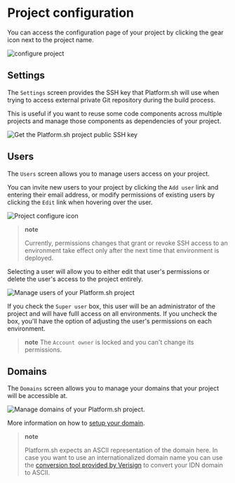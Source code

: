 # Project configuration

You can access the configuration page of your project by clicking the gear icon next to the project name.

![configure project](/images/ui-conf-project.png)

## Settings

The `Settings` screen provides the SSH key that Platform.sh will use when trying to access external private Git repository during the build process.

This is useful if you want to reuse some code components across multiple projects and manage those components as dependencies of your project.

![Get the Platform.sh project public SSH key](/images/ui-conf-project-ssh-key.png)

## Users

The `Users` screen allows you to manage users access on your project.

You can invite new users to your project by clicking the `Add user` link and entering their email address, or modify permissions of existing users by clicking the `Edit` link when hovering over the user.

![Project configure icon](/images/ui-conf-project-users.png)

> **note**
>
> Currently, permissions changes that grant or revoke SSH access to an environment take effect only after the next time that environment is deployed.

Selecting a user will allow you to either edit that user's permissions or delete the user's access to the project entirely.

![Manage users of your Platform.sh project](/images/ui-conf-project-users-access.png)

If you check the `Super user` box, this user will be an administrator of the project and will have fulll access on all environments. If you uncheck the box, you'll have the option of adjusting the user's permissions on each environment.

> **note**
> The `Account owner` is locked and you can't change its permissions.

## Domains

The `Domains` screen allows you to manage your domains that your project will be accessible at.

![Manage domains of your Platform.sh project.](/images/ui-conf-project-domains.png)

More information on how to [setup your domain](/golive/steps.md).

> **note**
>
> Platform.sh expects an ASCII representation of the domain here. In case you want to use an internationalized domain name you can use the [conversion tool provided by Verisign](http://mct.verisign-grs.com/) to convert your IDN domain to ASCII.
